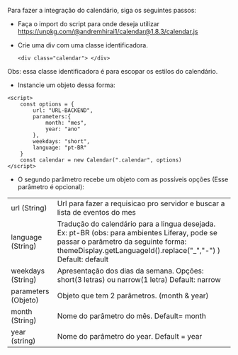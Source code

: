 Para fazer a integração do calendário, siga os seguintes passos:

- Faça o import do script para onde deseja utilizar
  <a href="https://unpkg.com/@andremhirai1/calendar@1.8.3/calendar.js">https://unpkg.com/@andremhirai1/calendar@1.8.3/calendar.js</a>
- Crie uma div com uma classe identificadora. 
  
  ```
  <div class="calendar"> </div>
  ```
Obs: essa classe identificadora é para escopar os estilos do calendário.

- Instancie um objeto dessa forma:

```
<script>
    const options = {
        url: "URL-BACKEND",
        parameters:{
            month: "mes",
            year: "ano"
        },
        weekdays: "short",
        language: "pt-BR"
    }
    const calendar = new Calendar(".calendar", options)
</script>
```

- O segundo parâmetro recebe um objeto com as possíveis opções (Esse parâmetro é opcional):

<table>
    <tr>
        <td>url (String) </td>
        <td>Url para fazer a requisicao pro servidor e buscar a lista de eventos do mes</td>
    </tr>
    <tr>
        <td>language (String)</td>
        <td>Tradução do calendário para a lingua desejada. Ex: pt-BR (obs: para ambientes Liferay, pode se passar o parâmetro da seguinte forma: themeDisplay.getLanguageId().replace("_","-") ) Default: default</td>
    </tr>
    <tr>
        <td>weekdays (String)</td>
        <td>Apresentação dos dias da semana. Opções: short(3 letras) ou narrow(1 letra) Default: narrow</td>
    </tr>
    <tr>
        <td>parameters (Objeto)</td>
        <td>Objeto que tem 2 parâmetros. (month & year)</td>
    </tr>
    <tr>
        <td>month (String)</td>
        <td>Nome do parâmetro do mês. Default= month</td>
    </tr>
    <tr>
        <td>year (string)</td>
        <td>Nome do parâmetro do year. Default = year</td>
    </tr>
</table>
